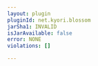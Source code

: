 ```yaml
---
layout: plugin
pluginId: net.kyori.blossom
jarSha1: INVALID
isJarAvailable: false
error: NONE
violations: []

---
```


